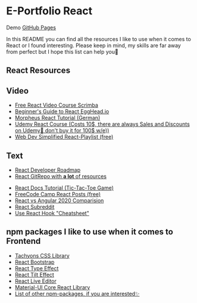 # E-Portfolio React


Demo <a href="https://liza-kl.github.io/eportfolio/">GitHub Pages</a>


In this README you can find all the resources I like to use when it comes to React or I found interesting. 
Please keep in mind, my skills are far away from perfect but I hope this list can help you🐝

## React Resources

## Video
<ul>
 <li><a href="https://scrimba.com/learn/learnreact">Free React Video Course Scrimba</a></li>
   <li><a href="https://egghead.io/courses/the-beginner-s-guide-to-react">Beginner's Guide to React EggHead.io</a></li>
<li><a href="https://www.youtube.com/watch?v=HCJCFV-OGnY&list=PLNmsVeXQZj7oi_Q4whC28Yp12l1I-hauk">Morpheus React Tutorial (German)</a></li>
<li><a href="https://www.udemy.com/course/complete-react-developer-zero-to-mastery/">Udemy React Course (Costs 10$, there are always Sales and Discounts on Udemy🦦 don't buy it for 100$ w/e))</a></li>
  <li><a href="https://www.youtube.com/watch?v=1wZoGFF_oi4&list=PLZlA0Gpn_vH_NT5zPVp18nGe_W9LqBDQK">Web Dev Simplified React-Playlist (free)</a></li>
  </ul>
  
## Text

<ul>
<li><a href="https://github.com/adam-golab/react-developer-roadmap">React Developer Roadmap</a></li>
<li><a href="https://github.com/enaqx/awesome-react">React GitRepo with <b>a lot</b> of resources</a></li>
</ul>
 <ul> 
<li><a href="https://reactjs.org/tutorial/tutorial.html">React Docs Tutorial (Tic-Tac-Toe Game)</a></li>

<li><a href="https://www.freecodecamp.org/news/tag/react/">FreeCode Camp React Posts (free)</a></li>
<li><a href="https://medium.com/@devathon_/react-vs-angular-2020-681339784b94">React vs Angular 2020 Comparision</a></li>
<li><a href="https://www.reddit.com/r/reactjs/">React Subreddit</a></li>
<li><a href="https://usehooks.com/">Use React Hook "Cheatsheet"</a></li>

</ul>

## npm packages I like to use when it comes to Frontend

<ul>
<li><a href="https://www.npmjs.com/package/tachyons">Tachyons CSS Library</a></li>
<li><a href="https://www.npmjs.com/package/react-bootstrap">React Bootstrap</a></li>
<li><a href="https://www.npmjs.com/package/react-typist">React Type Effect</a></li>
<li><a href="https://www.npmjs.com/package/react-tilt">React Tilt Effect</a></li>
<li><a href="https://www.npmjs.com/package/react-live">React Live Editor</a></li>
<li><a href="https://www.npmjs.com/package/@material-ui/core">Material-UI Core React Library</a></li>
<li><a href="https://dev.to/manindu/a-list-of-useful-npm-packages-for-react-developers-3dhg">List of other npm-packages, if you are interested✨</a></li>
</ul>


